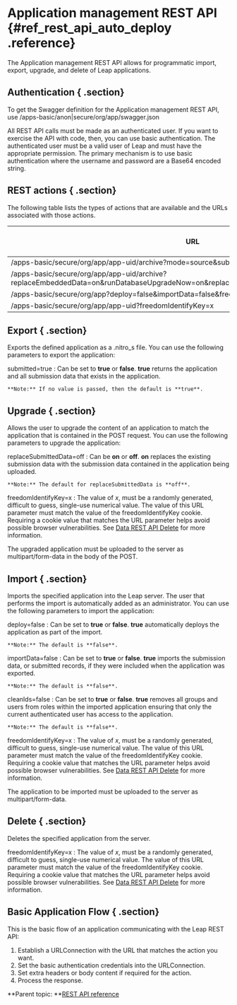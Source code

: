 # Application management REST API {#ref_rest_api_auto_deploy .reference}

The Application management REST API allows for programmatic import, export, upgrade, and delete of Leap applications.

## Authentication { .section}

To get the Swagger definition for the Application management REST API, use /apps-basic/anon\|secure/org/app/swagger.json

All REST API calls must be made as an authenticated user. If you want to exercise the API with code, then, you can use basic authentication. The authenticated user must be a valid user of Leap and must have the appropriate permission. The primary mechanism is to use basic authentication where the username and password are a Base64 encoded string.

## REST actions { .section}

The following table lists the types of actions that are available and the URLs associated with those actions.

|URL|HTTP Verb Header|Action Name|
|---|----------------|-----------|
|/apps-basic/secure/org/app/app-uid/archive?mode=source&submitted=true|GET|Export|
|/apps-basic/secure/org/app/app-uid/archive?replaceEmbeddedData=on&runDatabaseUpgradeNow=on&replaceSubmittedData=on&freedomIdentifyKey=x|POST|Upgrade|
|/apps-basic/secure/org/app?deploy=false&importData=false&freedomIdentifyKey=x|POST|Import|
|/apps-basic/secure/org/app/app-uid?freedomIdentifyKey=x|DELETE|Delete|

## Export { .section}

Exports the defined application as a .nitro\_s file. You can use the following parameters to export the application:

submitted=true
:   Can be set to **true** or **false**. **true** returns the application and all submission data that exists in the application.

    **Note:** If no value is passed, then the default is **true**.

## Upgrade { .section}

Allows the user to upgrade the content of an application to match the application that is contained in the POST request. You can use the following parameters to upgrade the application:

replaceSubmittedData=off
:   Can be **on** or **off**. **on** replaces the existing submission data with the submission data contained in the application being uploaded.

    **Note:** The default for replaceSubmittedData is **off**.

freedomIdentifyKey=x
:   The value of *x*, must be a randomly generated, difficult to guess, single-use numerical value. The value of this URL parameter must match the value of the freedomIdentifyKey cookie. Requiring a cookie value that matches the URL parameter helps avoid possible browser vulnerabilities. See [Data REST API Delete](ref_data_rest_api_delete.md#) for more information.

The upgraded application must be uploaded to the server as multipart/form-data in the body of the POST.

## Import { .section}

Imports the specified application into the Leap server. The user that performs the import is automatically added as an administrator. You can use the following parameters to import the application:

deploy=false
:   Can be set to **true** or **false**. **true** automatically deploys the application as part of the import.

    **Note:** The default is **false**.

importData=false
:   Can be set to **true** or **false**. **true** imports the submission data, or submitted records, if they were included when the application was exported.

    **Note:** The default is **false**.

cleanIds=false
:   Can be set to **true** or **false**. **true** removes all groups and users from roles within the imported application ensuring that only the current authenticated user has access to the application.

    **Note:** The default is **false**.

freedomIdentifyKey=x
:   The value of *x*, must be a randomly generated, difficult to guess, single-use numerical value. The value of this URL parameter must match the value of the freedomIdentifyKey cookie. Requiring a cookie value that matches the URL parameter helps avoid possible browser vulnerabilities. See [Data REST API Delete](ref_data_rest_api_delete.md#) for more information.

The application to be imported must be uploaded to the server as multipart/form-data.

## Delete { .section}

Deletes the specified application from the server.

freedomIdentifyKey=x
:   The value of *x*, must be a randomly generated, difficult to guess, single-use numerical value. The value of this URL parameter must match the value of the freedomIdentifyKey cookie. Requiring a cookie value that matches the URL parameter helps avoid possible browser vulnerabilities. See [Data REST API Delete](ref_data_rest_api_delete.md#) for more information.

## Basic Application Flow { .section}

This is the basic flow of an application communicating with the Leap REST API:

1.  Establish a URLConnection with the URL that matches the action you want.
2.  Set the basic authentication credentials into the URLConnection.
3.  Set extra headers or body content if required for the action.
4.  Process the response.

**Parent topic: **[REST API reference](ref_rest_api_ref.md)

